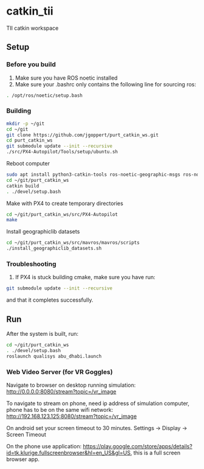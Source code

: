 # catkin_tii
TII catkin workspace

## Setup

### Before you build
1. Make sure you have ROS noetic installed
2. Make sure your .bashrc only contains the following line for sourcing ros:

```bash
. /opt/ros/noetic/setup.bash

```

### Building

```bash
mkdir -p ~/git
cd ~/git
git clone https://github.com/jgoppert/purt_catkin_ws.git
cd purt_catkin_ws
git submodule update --init --recursive
./src/PX4-Autopilot/Tools/setup/ubuntu.sh 
```

Reboot computer

```bash
sudo apt install python3-catkin-tools ros-noetic-geographic-msgs ros-noetic-mavlink geographiclib-tools libgeographic-dev libignition-common3-graphics-dev xterm ros-noetic-web-video-server
cd ~/git/purt_catkin_ws
catkin build
. ./devel/setup.bash
```

Make with PX4 to create temporary directories

```bash
cd ~/git/purt_catkin_ws/src/PX4-Autopilot
make
```

Install geographiclib datasets

```bash
cd ~/git/purt_catkin_ws/src/mavros/mavros/scripts
./install_geographiclib_datasets.sh
```

### Troubleshooting

1. If PX4 is stuck building cmake, make sure you have run:
```bash
git submodule update --init --recursive
```
and that it completes successfully.

## Run

After the system is built, run:

```bash
cd ~/git/purt_catkin_ws
. ./devel/setup.bash
roslaunch qualisys abu_dhabi.launch
```

### Web Video Server (for VR Goggles)

Navigate to browser on desktop running simulation: 
http://0.0.0.0:8080/stream?topic=/vr_image

To navigate to stream on phone, need ip address of simulation computer, phone has to be on 
the same wifi network:
http://192.168.123.125:8080/stream?topic=/vr_image

On android set your screen timeout to 30 minutes. Settings -> Display -> Screen Timeout

On the phone use application: https://play.google.com/store/apps/details?id=tk.klurige.fullscreenbrowser&hl=en_US&gl=US, this is a full screen browser app.
